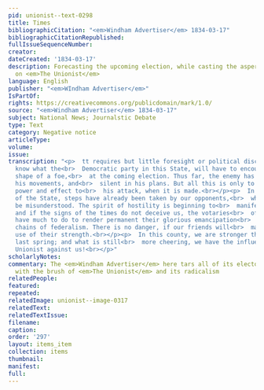 ```yaml
---
pid: unionist--text-0298
title: Times
bibliographicCitation: "<em>Windham Advertiser</em> 1834-03-17"
bibliographicCitationRepublished: 
fullIssueSequenceNumber: 
creator: 
dateCreated: '1834-03-17'
description: Forecasting the upcoming election, while casting the aspersion of radicalism
  on <em>The Unionist</em>
language: English
publisher: "<em>WIndham Advertiser</em>"
IsPartOf: 
rights: https://creativecommons.org/publicdomain/mark/1.0/
source: "<em>Windham Advertiser</em> 1834-03-17"
subject: National News; Journalstic Debate
type: Text
category: Negative notice
articleType: 
volume: 
issue: 
transcription: "<p>  tt requires but little foresight or political discernment, to
  know what the<br>  Democratic party in this State, will have to encounter, in the
  shape of a foe,<br>  at the coming election. Thus far, the enemy has been sly in
  his movements, and<br>  silent in his plans. But all this is only to give the more
  power and effect to<br>  his attack, when it is made.<br></p><p>  In various parts
  of the State, steps have already been taken by our opponents,<br>  which cannot
  be misunderstood. The spirit of hostility is beginning to<br>  manifest itself,
  and if the signs of the times do not deceive us, the votaries<br>  of Democracy,
  have much to do to render permanent their glorious emancipation<br>  from the galling
  chains of federalism. There is no danger, if our friends will<br>  make a proper
  use of their strength.<br></p><p>  In this county, we are stronger than we were
  last spring; and what is still<br>  more cheering, we have the influence of the
  Unionist against us!<br></p>"
scholarlyNotes: 
commentary: The <em>Windham Advertiser</em> here tars all of its electoral opponents
  with the brush of <em>The Unionist</em> and its radicalism
relatedPeople: 
featured: 
repeated: 
relatedImage: unionist--image-0317
relatedText: 
relatedTextIssue: 
filename: 
caption: 
order: '297'
layout: items_item
collection: items
thumbnail: 
manifest: 
full: 
---
```

